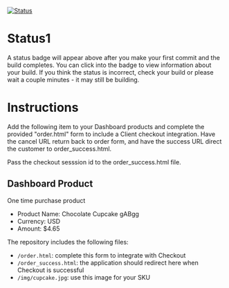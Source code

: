 [![Status](https://img.shields.io/badge/status-BUILDING%20COMMIT:%20ab0a109388fdaf164fe511cd741993f2735d7ba4-yellow.svg)](https://github.com/lorence-crowdbotics/bakery_scaffold_hM8QF39jzGXPQTst/commit/ab0a109388fdaf164fe511cd741993f2735d7ba4)

























# Status1

A status badge will appear above after you make your first commit and the build completes. You can click into the badge to view information about your build. If you think the status is incorrect, check your build or please wait a couple minutes - it may still be building.

# Instructions

Add the following item to your Dashboard products and complete the provided "order.html" form to include a Client checkout integration. Have the cancel URL return back to order form, and have the success URL direct the customer to order_success.html.

Pass the checkout sesssion id to the order_success.html file.

## Dashboard Product
One time purchase product
* Product Name: Chocolate Cupcake gABgg
* Currency: USD
* Amount: $4.65

The repository includes the following files:
* `/order.html`: complete this form to integrate with Checkout
* `/order_success.html`: the application should redirect here when Checkout is successful
* `/img/cupcake.jpg`: use this image for your SKU
